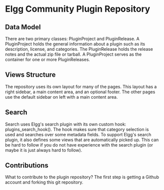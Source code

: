 Elgg Community Plugin Repository
================================

Data Model
-----------

There are two primary classes: PluginProject and PluginRelease. A PluginProject
holds the general information about a plugin such as its description, license,
and categories. The PluginRelease holds the release notes and the actual
zip file or tarball. A PluginProject serves as the container for one or more
PluginReleases.


Views Structure
---------------

The repository uses its own layout for many of the pages. This layout has a
right sidebar, a main content area, and an optional footer. The other pages use
the default sidebar on left with a main content area.


Search
-------

Search uses Elgg's search plugin with its own custom hook: plugins_search_hook().
The hook makes sure that category selection is used and searches over some
metadata fields. To support Elgg's search plugin, it also defines some views
that are automatically picked up. This can be hard to follow if you do not have
experience with the search plugin (or maybe it is just always hard to follow).


Contributions
-------------
What to contribute to the plugin repository? The first step is getting a Github
account and forking this git repository.